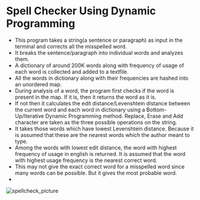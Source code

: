 # Spell Checker Using Dynamic Programming

- This program takes a string(a sentence or paragraph) as input in the terminal and corrects all the misspelled word.
- It breaks the sentence/paragraph into individual words and analyzes them.
- A dictionary of around 200K words along with frequency of usage of each word is collected and added to a textfile.
- All the words in dictionary along with their frequencies are hashed into an unordered map.
- During analysis of a word, the program first checks if the word is present in the map. If it is, then it returns the word as it is.
- If not then it calculates the edit distance/Levenshtein distance between the current word and each word in dictionary using a Bottom-Up/Iterative Dynamic Programming method. Replace, Erase and Add character are taken as the three possible operations on the string.
- It takes those words which have lowest Levenshtein distance. Because it is assumed that these are the nearest words which the author meant to type.
- Among the words with lowest edit distance, the word with highest frequency of usage in english is returned. It is assumed that the word with highest usage frequency is the nearest correct word.
- This may not give the exact correct word for a misspelled word since many words can be possible. But it gives the most probable word.
- 
![spellcheck_picture](https://user-images.githubusercontent.com/108319876/176109101-942d823f-d95f-4c4a-8cd5-c8c517782002.png)
